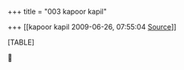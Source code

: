 +++
title = "003 kapoor kapil"

+++
[[kapoor kapil	2009-06-26, 07:55:04 [Source](https://groups.google.com/g/bvparishat/c/i1Gcv_5aJ80)]]



[TABLE]




